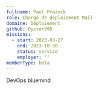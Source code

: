 ```yaml
---
fullname: Paul Prazuck
role: Chargé de déploiement Mail
domaine: Déploiement
github: Oyster999
missions:
  - start: 2023-03-27
    end: 2023-10-30
    status: service
    employer: ''
memberType: beta
---
```

DevOps bluemind